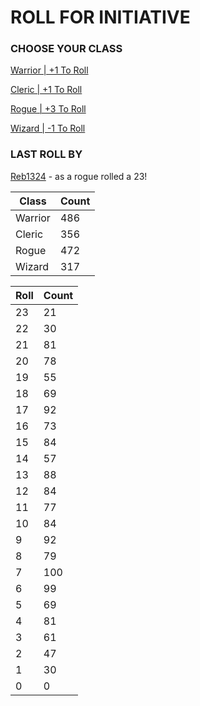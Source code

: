 # ROLL FOR INITIATIVE
### CHOOSE YOUR CLASS

[Warrior | +1 To Roll](https://github.com/benjaminsampica/benjaminsampica/issues/new?title=roll%7Cwarrior&body=Just+click+%27Submit+new+issue%27.)

[Cleric | +1 To Roll](https://github.com/benjaminsampica/benjaminsampica/issues/new?title=roll%7Ccleric&body=Just+click+%27Submit+new+issue%27.)

[Rogue | +3 To Roll](https://github.com/benjaminsampica/benjaminsampica/issues/new?title=roll%7Crogue&body=Just+click+%27Submit+new+issue%27.)

[Wizard | -1 To Roll](https://github.com/benjaminsampica/benjaminsampica/issues/new?title=roll%7Cwizard&body=Just+click+%27Submit+new+issue%27.)
### LAST ROLL BY
[Reb1324](https://www.github.com/Reb1324) - as a rogue rolled a 23!

|Class|Count|
|-|-|
|Warrior|486|
|Cleric|356|
|Rogue|472|
|Wizard|317|

|Roll|Count|
|-|-|
|23|21
|22|30
|21|81
|20|78
|19|55
|18|69
|17|92
|16|73
|15|84
|14|57
|13|88
|12|84
|11|77
|10|84
|9|92
|8|79
|7|100
|6|99
|5|69
|4|81
|3|61
|2|47
|1|30
|0|0
